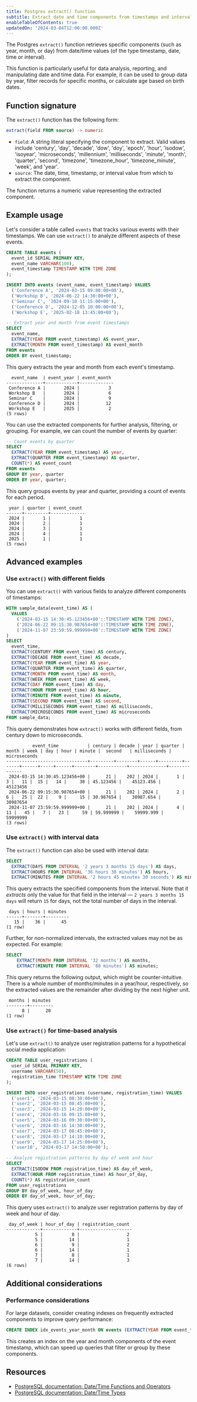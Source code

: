 ```yaml
---
title: Postgres extract() function
subtitle: Extract date and time components from timestamps and intervals
enableTableOfContents: true
updatedOn: '2024-03-04T12:00:00.000Z'
---
```


The Postgres `extract()` function retrieves specific components (such as year, month, or day) from date/time values (of the type timestamp, date, time or interval).

This function is particularly useful for data analysis, reporting, and manipulating date and time data. For example, it can be used to group data by year, filter records for specific months, or calculate age based on birth dates.

<CTA />

## Function signature

The `extract()` function has the following form:

```sql
extract(field FROM source) -> numeric
```

- `field`: A string literal specifying the component to extract. Valid values include 'century', 'day', 'decade', 'dow', 'doy', 'epoch', 'hour', 'isodow', 'isoyear', 'microseconds', 'millennium', 'milliseconds', 'minute', 'month', 'quarter', 'second', 'timezone', 'timezone_hour', 'timezone_minute', 'week', and 'year'.
- `source`: The date, time, timestamp, or interval value from which to extract the component.

The function returns a numeric value representing the extracted component.

## Example usage

Let's consider a table called `events` that tracks various events with their timestamps. We can use `extract()` to analyze different aspects of these events.

```sql
CREATE TABLE events (
  event_id SERIAL PRIMARY KEY,
  event_name VARCHAR(100),
  event_timestamp TIMESTAMP WITH TIME ZONE
);

INSERT INTO events (event_name, event_timestamp) VALUES
  ('Conference A', '2024-03-15 09:00:00+00'),
  ('Workshop B', '2024-06-22 14:30:00+00'),
  ('Seminar C', '2024-09-10 11:15:00+00'),
  ('Conference D', '2024-12-05 10:00:00+00'),
  ('Workshop E', '2025-02-18 13:45:00+00');

-- Extract year and month from event timestamps
SELECT
  event_name,
  EXTRACT(YEAR FROM event_timestamp) AS event_year,
  EXTRACT(MONTH FROM event_timestamp) AS event_month
FROM events
ORDER BY event_timestamp;
```

This query extracts the year and month from each event's timestamp.

```text
  event_name  | event_year | event_month
--------------+------------+-------------
 Conference A |       2024 |           3
 Workshop B   |       2024 |           6
 Seminar C    |       2024 |           9
 Conference D |       2024 |          12
 Workshop E   |       2025 |           2
(5 rows)
```

You can use the extracted components for further analysis, filtering, or grouping. For example, we can count the number of events by quarter:

```sql
-- Count events by quarter
SELECT
  EXTRACT(YEAR FROM event_timestamp) AS year,
  EXTRACT(QUARTER FROM event_timestamp) AS quarter,
  COUNT(*) AS event_count
FROM events
GROUP BY year, quarter
ORDER BY year, quarter;
```

This query groups events by year and quarter, providing a count of events for each period.

```text
 year | quarter | event_count
------+---------+-------------
 2024 |       1 |           1
 2024 |       2 |           1
 2024 |       3 |           1
 2024 |       4 |           1
 2025 |       1 |           1
(5 rows)
```

## Advanced examples

### Use `extract()` with different fields

You can use `extract()` with various fields to analyze different components of timestamps:

```sql
WITH sample_data(event_time) AS (
  VALUES
    ('2024-03-15 14:30:45.123456+00'::TIMESTAMP WITH TIME ZONE),
    ('2024-06-22 09:15:30.987654+00'::TIMESTAMP WITH TIME ZONE),
    ('2024-11-07 23:59:59.999999+00'::TIMESTAMP WITH TIME ZONE)
)
SELECT
  event_time,
  EXTRACT(CENTURY FROM event_time) AS century,
  EXTRACT(DECADE FROM event_time) AS decade,
  EXTRACT(YEAR FROM event_time) AS year,
  EXTRACT(QUARTER FROM event_time) AS quarter,
  EXTRACT(MONTH FROM event_time) AS month,
  EXTRACT(WEEK FROM event_time) AS week,
  EXTRACT(DAY FROM event_time) AS day,
  EXTRACT(HOUR FROM event_time) AS hour,
  EXTRACT(MINUTE FROM event_time) AS minute,
  EXTRACT(SECOND FROM event_time) AS second,
  EXTRACT(MILLISECONDS FROM event_time) AS milliseconds,
  EXTRACT(MICROSECONDS FROM event_time) AS microseconds
FROM sample_data;
```

This query demonstrates how `extract()` works with different fields, from century down to microseconds.

```text
          event_time           | century | decade | year | quarter | month | week | day | hour | minute |  second   | milliseconds | microseconds
-------------------------------+---------+--------+------+---------+-------+------+-----+------+--------+-----------+--------------+--------------
 2024-03-15 14:30:45.123456+00 |      21 |    202 | 2024 |       1 |     3 |   11 |  15 |   14 |     30 | 45.123456 |    45123.456 |     45123456
 2024-06-22 09:15:30.987654+00 |      21 |    202 | 2024 |       2 |     6 |   25 |  22 |    9 |     15 | 30.987654 |    30987.654 |     30987654
 2024-11-07 23:59:59.999999+00 |      21 |    202 | 2024 |       4 |    11 |   45 |   7 |   23 |     59 | 59.999999 |    59999.999 |     59999999
(3 rows)
```

### Use `extract()` with interval data

The `extract()` function can also be used with interval data:

```sql
SELECT
  EXTRACT(DAYS FROM INTERVAL '2 years 3 months 15 days') AS days,
  EXTRACT(HOURS FROM INTERVAL '36 hours 30 minutes') AS hours,
  EXTRACT(MINUTES FROM INTERVAL '2 hours 45 minutes 30 seconds') AS minutes;
```

This query extracts the specified components from the interval. Note that it _extracts_ only the value for that field in the interval &#8212; `2 years 3 months 15 days` will return `15` for days, not the total number of days in the interval.

```text
 days | hours | minutes
------+-------+---------
   15 |    36 |      45
(1 row)
```

Further, for non-normalized intervals, the extracted values may not be as expected. For example:

```sql
SELECT
    EXTRACT(MONTH FROM INTERVAL '32 months') AS months,
    EXTRACT(MINUTE FROM INTERVAL '80 minutes') AS minutes;
```

This query returns the following output, which might be counter-intuitive. There is a whole number of months/minutes in a year/hour, respectively, so the extracted values are the remainder after dividing by the next higher unit.

```text
 months | minutes
--------+---------
      8 |      20
(1 row)
```

### Use `extract()` for time-based analysis

Let's use `extract()` to analyze user registration patterns for a hypothetical social media application:

```sql
CREATE TABLE user_registrations (
  user_id SERIAL PRIMARY KEY,
  username VARCHAR(50),
  registration_time TIMESTAMP WITH TIME ZONE
);

INSERT INTO user_registrations (username, registration_time) VALUES
  ('user1', '2024-03-15 08:30:00+00'),
  ('user2', '2024-03-15 08:45:00+00'),
  ('user3', '2024-03-15 14:20:00+00'),
  ('user4', '2024-03-16 09:15:00+00'),
  ('user5', '2024-03-16 09:30:00+00'),
  ('user6', '2024-03-16 14:30:00+00'),
  ('user7', '2024-03-17 08:45:00+00'),
  ('user8', '2024-03-17 14:10:00+00'),
  ('user9', '2024-03-17 14:25:00+00'),
  ('user10', '2024-03-17 14:50:00+00');

-- Analyze registration patterns by day of week and hour
SELECT
  EXTRACT(ISODOW FROM registration_time) AS day_of_week,
  EXTRACT(HOUR FROM registration_time) AS hour_of_day,
  COUNT(*) AS registration_count
FROM user_registrations
GROUP BY day_of_week, hour_of_day
ORDER BY day_of_week, hour_of_day;
```

This query uses `extract()` to analyze user registration patterns by day of week and hour of day.

```text
 day_of_week | hour_of_day | registration_count
-------------+-------------+--------------------
           5 |           8 |                  2
           5 |          14 |                  1
           6 |           9 |                  2
           6 |          14 |                  1
           7 |           8 |                  1
           7 |          14 |                  3
(6 rows)
```

## Additional considerations

### Performance considerations

For large datasets, consider creating indexes on frequently extracted components to improve query performance:

```sql
CREATE INDEX idx_events_year_month ON events (EXTRACT(YEAR FROM event_timestamp), EXTRACT(MONTH FROM event_timestamp));
```

This creates an index on the year and month components of the event timestamp, which can speed up queries that filter or group by these components.

## Resources

- [PostgreSQL documentation: Date/Time Functions and Operators](https://www.postgresql.org/docs/current/functions-datetime.html)
- [PostgreSQL documentation: Date/Time Types](https://www.postgresql.org/docs/current/datatype-datetime.html)

